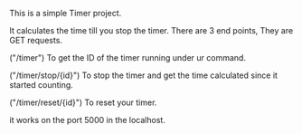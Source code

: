 This is a simple Timer project.

It calculates the time till you stop the timer.
There are 3 end points, They are GET requests.

("/timer")
To get the ID of the timer running under ur command.

("/timer/stop/{id}")
To stop the timer and get the time calculated since it started counting.

("/timer/reset/{id}")
To reset your timer.

it works on the port 5000 in the localhost.
